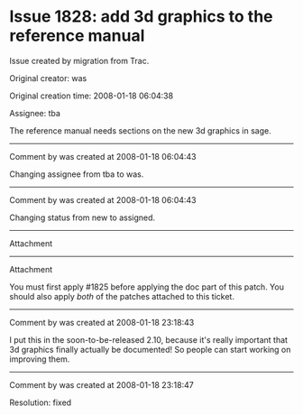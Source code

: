 # Issue 1828: add 3d graphics to the reference manual

Issue created by migration from Trac.

Original creator: was

Original creation time: 2008-01-18 06:04:38

Assignee: tba

The reference manual needs sections on the new 3d graphics in sage.


---

Comment by was created at 2008-01-18 06:04:43

Changing assignee from tba to was.


---

Comment by was created at 2008-01-18 06:04:43

Changing status from new to assigned.


---

Attachment


---

Attachment

You must first apply #1825 before applying the doc part of this patch.  You should also apply *both* of the patches attached to this ticket.


---

Comment by was created at 2008-01-18 23:18:43

I put this in the soon-to-be-released 2.10, because it's really important that 3d graphics finally actually be documented!  So people can start working on improving them.


---

Comment by was created at 2008-01-18 23:18:47

Resolution: fixed
